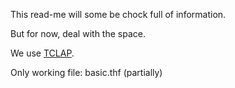 This read-me will some be chock full of information.





But for now, deal with the space.

We use [TCLAP](http://tclap.sourceforge.net).

Only working file: basic.thf (partially)
